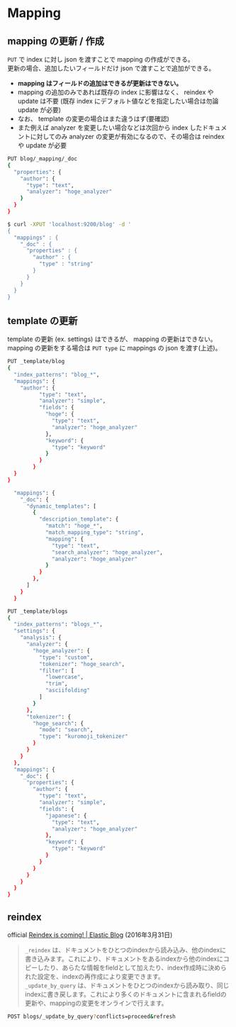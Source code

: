 # Mapping

## mapping の更新 / 作成

`PUT` で index に対し json を渡すことで mapping の作成ができる。  
更新の場合、追加したいフィールドだけ json で渡すことで追加ができる。  

- **mapping はフィールドの追加はできるが更新はできない。**
- mapping の追加のみであれば既存の index に影響はなく、 reindex や update は不要
(既存 index にデフォルト値などを指定したい場合は勿論 update が必要)
- なお、 template の変更の場合はまた違うはず(要確認)
- また例えば analyzer を変更したい場合などは次回から index したドキュメントに対してのみ analyzer の変更が有効になるので、その場合は reindex や update が必要

```bash
PUT blog/_mapping/_doc
{
  "properties": {
    "author": {
      "type": "text",
      "analyzer": "hoge_analyzer"
    }
  }
}
```

```bash
$ curl -XPUT 'localhost:9200/blog' -d '
{
  "mappings" : {
    "_doc" : {
      "properties" : {
        "author" : {
          "type" : "string"
        }
      }
    }
  }
}
```

## template の更新

template の更新 (ex. settings) はできるが、 mapping の更新はできない。  
mapping の更新をする場合は `PUT type` に mappings の json を渡す(上述)。

```bash
PUT _template/blog
{
  "index_patterns": "blog_*",
  "mappings": {
    "author": {
          "type": "text",
          "analyzer": "simple",
          "fields": {
            "hoge": {
              "type": "text",
              "analyzer": "hoge_analyzer"
            },
            "keyword": {
              "type": "keyword"
            }
          }
        }
  }
}
```

```bash
  "mappings": {
    "_doc": {
      "dynamic_templates": [
        {
          "description_template": {
            "match": "hoge_*",
            "match_mapping_type": "string",
            "mapping": {
              "type": "text",
              "search_analyzer": "hoge_analyzer",
              "analyzer": "hoge_analyzer"
            }
          }
        },
      ]
    }
  }
```

```bash
PUT _template/blogs
{
  "index_patterns": "blogs_*",
  "settings": {
    "analysis": {
      "analyzer": { 
        "hoge_analyzer": {
          "type": "custom",
          "tokenizer": "hoge_search",
          "filter": [
            "lowercase",
            "trim",
            "asciifolding"
          ]
        }
      },
      "tokenizer": {
        "hoge_search": {
          "mode": "search",
          "type": "kuromoji_tokenizer"
        }
      }
    }
  },
  "mappings": {
    "_doc": {
      "properties": {
        "author": {
          "type": "text",
          "analyzer": "simple",
          "fields": {
            "japanese": {
              "type": "text",
              "analyzer": "hoge_analyzer"
            },
            "keyword": {
              "type": "keyword"
            }
          }
        }
      }
    }
  }
}
```

## reindex

official [Reindex is coming! | Elastic Blog](https://www.elastic.co/jp/blog/reindex-is-coming) (2016年3月31日)
> `_reindex` は、ドキュメントをひとつのindexから読み込み、他のindexに書き込みます。これにより、ドキュメントをあるindexから他のindexにコピーしたり、あらたな情報をfieldとして加えたり、index作成時に決められた設定を、indexの再作成により変更できます。  
> `_update_by_query` は、ドキュメントをひとつのindexから読み取り、同じindexに書き戻します。これにより多くのドキュメントに含まれるfieldの更新や、mappingの変更をオンラインで行えます。

```bash
POST blogs/_update_by_query?conflicts=proceed&refresh
```
